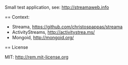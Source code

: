 
Small test application, see: http://streamaweb.info

== Context:
- Streama, https://github.com/christospappas/streama
- ActivityStreams, http://activitystrea.ms/
- Mongoid, http://mongoid.org/

== License

MIT: http://rem.mit-license.org


